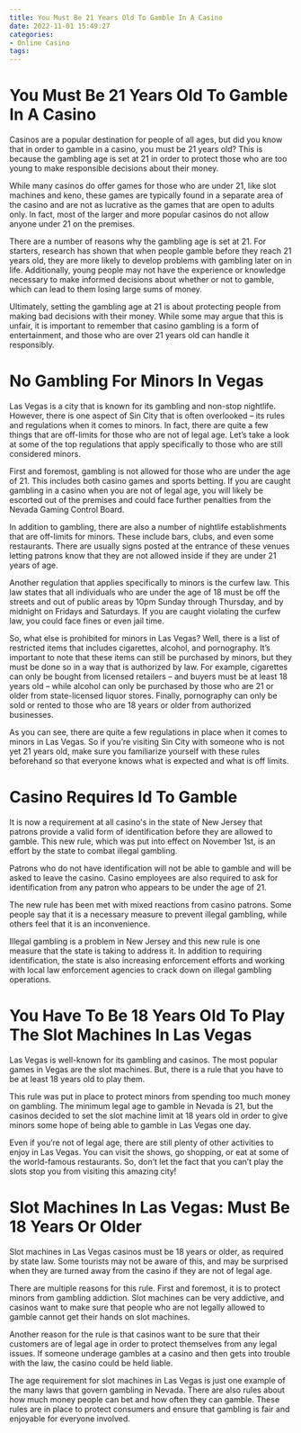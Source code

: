 ```yaml
---
title: You Must Be 21 Years Old To Gamble In A Casino 
date: 2022-11-01 15:49:27
categories:
- Online Casino
tags:
---
```



#  You Must Be 21 Years Old To Gamble In A Casino 

Casinos are a popular destination for people of all ages, but did you know that in order to gamble in a casino, you must be 21 years old? This is because the gambling age is set at 21 in order to protect those who are too young to make responsible decisions about their money.

While many casinos do offer games for those who are under 21, like slot machines and keno, these games are typically found in a separate area of the casino and are not as lucrative as the games that are open to adults only. In fact, most of the larger and more popular casinos do not allow anyone under 21 on the premises.

There are a number of reasons why the gambling age is set at 21. For starters, research has shown that when people gamble before they reach 21 years old, they are more likely to develop problems with gambling later on in life. Additionally, young people may not have the experience or knowledge necessary to make informed decisions about whether or not to gamble, which can lead to them losing large sums of money.

Ultimately, setting the gambling age at 21 is about protecting people from making bad decisions with their money. While some may argue that this is unfair, it is important to remember that casino gambling is a form of entertainment, and those who are over 21 years old can handle it responsibly.

#  No Gambling For Minors In Vegas 

Las Vegas is a city that is known for its gambling and non-stop nightlife. However, there is one aspect of Sin City that is often overlooked – its rules and regulations when it comes to minors. In fact, there are quite a few things that are off-limits for those who are not of legal age. Let’s take a look at some of the top regulations that apply specifically to those who are still considered minors.

First and foremost, gambling is not allowed for those who are under the age of 21. This includes both casino games and sports betting. If you are caught gambling in a casino when you are not of legal age, you will likely be escorted out of the premises and could face further penalties from the Nevada Gaming Control Board.

In addition to gambling, there are also a number of nightlife establishments that are off-limits for minors. These include bars, clubs, and even some restaurants. There are usually signs posted at the entrance of these venues letting patrons know that they are not allowed inside if they are under 21 years of age.

Another regulation that applies specifically to minors is the curfew law. This law states that all individuals who are under the age of 18 must be off the streets and out of public areas by 10pm Sunday through Thursday, and by midnight on Fridays and Saturdays. If you are caught violating the curfew law, you could face fines or even jail time.

So, what else is prohibited for minors in Las Vegas? Well, there is a list of restricted items that includes cigarettes, alcohol, and pornography. It’s important to note that these items can still be purchased by minors, but they must be done so in a way that is authorized by law. For example, cigarettes can only be bought from licensed retailers – and buyers must be at least 18 years old – while alcohol can only be purchased by those who are 21 or older from state-licensed liquor stores. Finally, pornography can only be sold or rented to those who are 18 years or older from authorized businesses.

As you can see, there are quite a few regulations in place when it comes to minors in Las Vegas. So if you’re visiting Sin City with someone who is not yet 21 years old, make sure you familiarize yourself with these rules beforehand so that everyone knows what is expected and what is off limits.

#  Casino Requires Id To Gamble 

It is now a requirement at all casino's in the state of New Jersey that patrons provide a valid form of identification before they are allowed to gamble. This new rule, which was put into effect on November 1st, is an effort by the state to combat illegal gambling.

Patrons who do not have identification will not be able to gamble and will be asked to leave the casino. Casino employees are also required to ask for identification from any patron who appears to be under the age of 21.

The new rule has been met with mixed reactions from casino patrons. Some people say that it is a necessary measure to prevent illegal gambling, while others feel that it is an inconvenience.

Illegal gambling is a problem in New Jersey and this new rule is one measure that the state is taking to address it. In addition to requiring identification, the state is also increasing enforcement efforts and working with local law enforcement agencies to crack down on illegal gambling operations.

#  You Have To Be 18 Years Old To Play The Slot Machines In Las Vegas 

Las Vegas is well-known for its gambling and casinos. The most popular games in Vegas are the slot machines. But, there is a rule that you have to be at least 18 years old to play them. 

This rule was put in place to protect minors from spending too much money on gambling. The minimum legal age to gamble in Nevada is 21, but the casinos decided to set the slot machine limit at 18 years old in order to give minors some hope of being able to gamble in Las Vegas one day. 

Even if you’re not of legal age, there are still plenty of other activities to enjoy in Las Vegas. You can visit the shows, go shopping, or eat at some of the world-famous restaurants. So, don’t let the fact that you can’t play the slots stop you from visiting this amazing city!

#  Slot Machines In Las Vegas: Must Be 18 Years Or Older

Slot machines in Las Vegas casinos must be 18 years or older, as required by state law. Some tourists may not be aware of this, and may be surprised when they are turned away from the casino if they are not of legal age.

There are multiple reasons for this rule. First and foremost, it is to protect minors from gambling addiction. Slot machines can be very addictive, and casinos want to make sure that people who are not legally allowed to gamble cannot get their hands on slot machines.

Another reason for the rule is that casinos want to be sure that their customers are of legal age in order to protect themselves from any legal issues. If someone underage gambles at a casino and then gets into trouble with the law, the casino could be held liable.

The age requirement for slot machines in Las Vegas is just one example of the many laws that govern gambling in Nevada. There are also rules about how much money people can bet and how often they can gamble. These rules are in place to protect consumers and ensure that gambling is fair and enjoyable for everyone involved.
